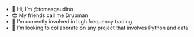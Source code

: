- 👋 Hi, I’m @tomasgaudino
- 😎 My friends call me Drupman
- 🌱 I’m currently involved in high frequency trading
- 💞️ I’m looking to collaborate on any project that involves Python and data
